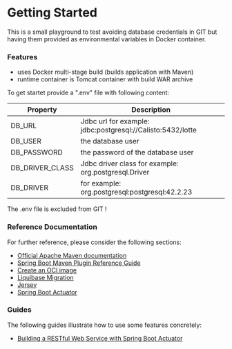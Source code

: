 # Getting Started

This is a small playground to test avoiding database credentials in GIT but having them provided as environmental 
variables in Docker container. 

### Features
* uses Docker multi-stage build (builds application with Maven)
* runtime container is Tomcat container with build WAR archive 

To get startet provide a ".env" file with following content:

| Property | Description |
| --- | --- |
| DB_URL | Jdbc url for example: jdbc:postgresql://Calisto:5432/lotte |
| DB_USER | the database user |
| DB_PASSWORD | the password of the database user |
| DB_DRIVER_CLASS | Jdbc driver class for example: org.postgresql.Driver |
| DB_DRIVER | for example: org.postgresql:postgresql:42.2.23 |

The .env file is excluded from GIT !




### Reference Documentation
For further reference, please consider the following sections:

* [Official Apache Maven documentation](https://maven.apache.org/guides/index.html)
* [Spring Boot Maven Plugin Reference Guide](https://docs.spring.io/spring-boot/docs/2.5.3/maven-plugin/reference/html/)
* [Create an OCI image](https://docs.spring.io/spring-boot/docs/2.5.3/maven-plugin/reference/html/#build-image)
* [Liquibase Migration](https://docs.spring.io/spring-boot/docs/2.5.3/reference/htmlsingle/#howto-execute-liquibase-database-migrations-on-startup)
* [Jersey](https://docs.spring.io/spring-boot/docs/2.5.3/reference/htmlsingle/#boot-features-jersey)
* [Spring Boot Actuator](https://docs.spring.io/spring-boot/docs/2.5.3/reference/htmlsingle/#production-ready)

### Guides
The following guides illustrate how to use some features concretely:

* [Building a RESTful Web Service with Spring Boot Actuator](https://spring.io/guides/gs/actuator-service/)

